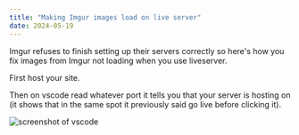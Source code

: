 ```yaml
---
title: "Making Imgur images load on live server"
date: 2024-05-19
---
```


Imgur refuses to finish setting up their servers correctly so here's how you fix images from Imgur not loading when you use liveserver.

First host your site.

Then on vscode read whatever port it tells you that your server is hosting on (it shows that in the same spot it previously said go live before clicking it).

![screenshot of vscode](https://i.imgur.com/9nIUHWx.png)